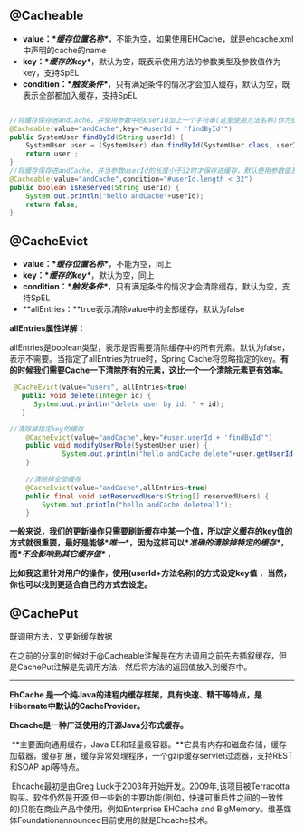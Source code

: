 ## @Cacheable

- **value：\**缓存位置名称\****，不能为空，如果使用EHCache，就是ehcache.xml中声明的cache的name
- **key：\**缓存的key\****，默认为空，既表示使用方法的参数类型及参数值作为key，支持SpEL
- **condition：\**触发条件\****，只有满足条件的情况才会加入缓存，默认为空，既表示全部都加入缓存，支持SpEL

```java

//将缓存保存进andCache，并使用参数中的userId加上一个字符串(这里使用方法名称)作为缓存的key   
@Cacheable(value="andCache",key="#userId + 'findById'")  
public SystemUser findById(String userId) {  
    SystemUser user = (SystemUser) dao.findById(SystemUser.class, userId);        
    return user ;         
}  
//将缓存保存进andCache，并当参数userId的长度小于32时才保存进缓存，默认使用参数值及类型作为缓存的key  
@Cacheable(value="andCache",condition="#userId.length < 32")  
public boolean isReserved(String userId) {  
    System.out.println("hello andCache"+userId);  
    return false;  
}
```

## @CacheEvict

- **value：\**缓存位置名称\****，不能为空，同上
- **key：\**缓存的key\****，默认为空，同上
- **condition：\**触发条件\****，只有满足条件的情况才会清除缓存，默认为空，支持SpEL
- **allEntries：**true表示清除value中的全部缓存，默认为false

**allEntries属性详解：**

​    allEntries是boolean类型，表示是否需要清除缓存中的所有元素。默认为false，表示不需要。当指定了allEntries为true时，Spring Cache将忽略指定的key。**有的时候我们需要Cache一下清除所有的元素，这比一个一个清除元素更有效率。**

``` java
 @CacheEvict(value="users", allEntries=true)
   public void delete(Integer id) {
      System.out.println("delete user by id: " + id);
   }
```

```java
//清除掉指定key的缓存  
    @CacheEvict(value="andCache",key="#user.userId + 'findById'")  
    public void modifyUserRole(SystemUser user) {  
             System.out.println("hello andCache delete"+user.getUserId());  
    }  
      
    //清除掉全部缓存  
    @CacheEvict(value="andCache",allEntries=true)  
    public final void setReservedUsers(String[] reservedUsers) {  
        System.out.println("hello andCache deleteall");  
    }
```

**一般来说，我们的更新操作只需要刷新缓存中某一个值，所以定义缓存的key值的方式就很重要，最好是能够\**唯一\**，因为这样可以\**准确的清除掉特定的缓存\**，而\**不会影响到其它缓存值\**** ，

**比如我这里针对用户的操作，使用(userId+方法名称)的方式设定key值** ，**当然，你也可以找到更适合自己的方式去设定。**



## @CachePut

既调用方法，又更新缓存数据

在之前的分享的时候对于@Cacheable注解是在方法调用之前先去插叙缓存，但是CachePut注解是先调用方法，然后将方法的返回值放入到缓存中。

------

**EhCache 是一个纯Java的进程内缓存框架，具有快速、精干等特点，是Hibernate中默认的CacheProvider。**


**Ehcache是一种广泛使用的开源Java分布式缓存。**

​     **主要面向通用缓存，Java EE和轻量级容器。**它具有内存和磁盘存储，缓存加载器，缓存扩展，缓存异常处理程序，一个gzip缓存servlet过滤器，支持REST和SOAP api等特点。

​     Ehcache最初是由Greg Luck于2003年开始开发。2009年,该项目被Terracotta购买。软件仍然是开源,但一些新的主要功能(例如，快速可重启性之间的一致性的)只能在商业产品中使用，例如Enterprise EHCache and BigMemory。维基媒体Foundationannounced目前使用的就是Ehcache技术。

